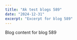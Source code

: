 ```yaml
---
title: "Ak test blogs 589"
date: "2024-12-31"
excerpt: "Excerpt for blog 589"
---
```


Blog content for blog 589